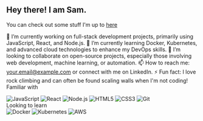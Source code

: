 ## Hey there! I am Sam.
You can check out some stuff I'm up to [here](https://glittery-yeot-b74309.netlify.app/) 

🔭 I’m currently working on full-stack development projects, primarily using JavaScript, React, and Node.js.
🌱 I’m currently learning Docker, Kubernetes, and advanced cloud technologies to enhance my DevOps skills.
👯 I’m looking to collaborate on open-source projects, especially those involving web development, machine learning, or automation.
📫 How to reach me: your.email@example.com or connect with me on LinkedIn.
⚡ Fun fact: I love rock climbing and can often be found scaling walls when I'm not coding!
Familiar with
<div> <img src="https://img.shields.io/badge/JavaScript-323330?style=for-the-badge&logo=javascript&logoColor=F7DF1E" alt="JavaScript" title="JavaScript"/> <img src="https://img.shields.io/badge/React-20232A?style=for-the-badge&logo=react&logoColor=61DAFB" alt="React" title="React"/> <img src="https://img.shields.io/badge/Node.js-43853D?style=for-the-badge&logo=node.js&logoColor=white" alt="Node.js" title="Node.js"/> <img src="https://img.shields.io/badge/HTML5-E34F26?style=for-the-badge&logo=html5&logoColor=white" alt="HTML5" title="HTML5"/> <img src="https://img.shields.io/badge/CSS3-1572B6?style=for-the-badge&logo=css3&logoColor=white" alt="CSS3" title="CSS3"/> <img src="https://img.shields.io/badge/Git-F05032?style=for-the-badge&logo=git&logoColor=white" alt="Git" title="Git"/> </div>
Looking to learn
<div> <img src="https://img.shields.io/badge/Docker-2496ED?style=for-the-badge&logo=docker&logoColor=white" alt="Docker" title="Docker"/> <img src="https://img.shields.io/badge/Kubernetes-326CE5?style=for-the-badge&logo=kubernetes&logoColor=white" alt="Kubernetes" title="Kubernetes"/> <img src="https://img.shields.io/badge/AWS-232F3E?style=for-the-badge&logo=amazon-aws&logoColor=white" alt="AWS" title="AWS"/> </div>
